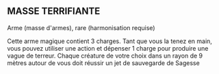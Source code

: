 ## MASSE TERRIFIANTE

Arme (masse d'armes), rare (harmonisation requise)

Cette arme magique contient 3 charges. Tant que vous la
tenez en main, vous pouvez utiliser une action et dépenser
1 charge pour produire une vague de terreur. Chaque
créature de votre choix dans un rayon de 9 mètres autour
de vous doit réussir un jet de sauvegarde de Sagesse
